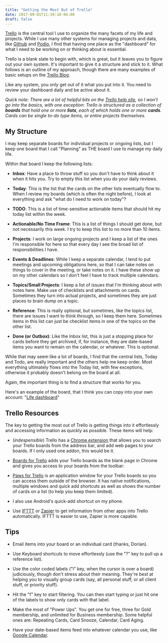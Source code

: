 ```yaml
---
title: "Getting the Most Out of Trello"
date: 2017-09-01T11:39:10-04:00
draft: false
---
```


[Trello](https://trello.com/) is the central tool I use to organize the many facets of my life and projects. While I use many other systems for managing projects and data, like [Github](https://github.com) and [Podio](https://podio.com), I find that having one place as the "dashboard" for what I need to be working on or thinking about is essential.

Trello is a blank slate to begin with, which is great, but it leaves you to figure out your own system. It's important to give it a structure and stick to it. What follows is an outline of my approach, though there are many examples of basic setups on the [Trello Blog](https://blog.trello.com/).

Like any system, you only get out of it what you put into it. You need to review your dashboard daily and be active about it.

_Quick note: There are a lot of helpful bits on the [Trello help site](http://help.trello.com/), so I won't go into the basics, with one exception: Trello is structured as a collection of **boards** that hold one or more **lists**, each of which holds one or more **cards**. Cards can be single to-do type items, or entire projects themselves._

## My Structure

I may keep separate boards for individual projects or ongoing lists, but I keep one board that I call "Planning" as THE board I use to manage my daily life.

Within that board I keep the following lists:

- **Inbox**: Have a place to throw stuff so you don't have to think about it when it hits you. Try to empty this list when you do your daily reviews.

- **Today**: This is the list that the cards on the other lists eventually flow to. When I review my boards (which is often the night before), I look at everything and ask "what do I need to work on today"?

- **TODO**: This is a list of time-sensitive actionable items that should hit my today list within the week.

- **Actionable/No Time Frame**: This is a list of things I should get done, but not necessarily this week. I try to keep this list to no more than 10 items.

- **Projects**: I work on large ongoing projects and I keep a list of the ones I'm responsible for here so that every day I see the broad list of responsibilities I have.

- **Events & Deadlines**: While I keep a separate calendar, I tend to put meetings and upcoming obligations here, so that I can take notes on things to cover in the meeting, or take notes on it. I have these show up on my other calendars so I don't feel I have to track multiple calendars.

- **Topics/Small Projects**: I keep a list of issues that I'm thinking about with notes here. Make use of checklists and attachments on cards. Sometimes they turn into actual projects, and sometimes they are just places to brain dump on a topic.

- **Reference**: This is really optional, but sometimes, like the topics list, there are issues I want to think through, so I keep them here. Sometimes items in this list can just be checklist items in one of the topics on the other list.

- **Done (or Outbox)**: Like the Inbox list, this is just a stopping place for cards before they get archived, if, for instance, they are date-based items you want to remain on the calendar, or whatever. This is optional.

While that may seem like a lot of boards, I find that the central lists, Today and Todo, are really important and the others help me keep order. Most everything ultimately flows into the Today list, with few exceptions, otherwise it probably doesn't belong on the board at all.

Again, the important thing is to find a structure that works for you.

Here's an example of the board, that I think you can copy into your own account: "[Life dashboard](https://trello.com/b/fjOzpyn2/example-life-dashboard)"



## Trello Resources

The key to getting the most out of Trello is getting things into it effortlessly and accessing information as quickly as possible. These items will help:


- (_indespensible_) Trello has a [Chrome extension](https://chrome.google.com/webstore/detail/trello/dmdidbedhnbabookbkpkgomahnocimke) that allows you to search your Trello boards from the address bar, and add web pages to your boards. If I only used one addon, this would be it.


- [Boards for Trello](https://boardsfortrello.com/) adds your Trello boards as the blank page in Chrome and gives you access to your boards from the toolbar:


- [Paws for Trello](http://friendlyfox.es/pawsfortrello/) is an application window for your Trello boards so you can access them outside of the browser. It has native notifications, multiple windows  and quick add shortcuts as well as shows the number of cards on a list (to help you keep them limited).

- I also use Android's quick-add shortcut on my phone.

- Use [IFTTT](https://ifttt.com/trello) or [Zapier](https://zapier.com/zapbook/trello/) to get information from other apps into Trello automatically. IFTTT is easier to use, Zapier is more capable.




## Tips

- Email items into your board or an individual card (thanks, Dorian).

- Use Keyboard shortcuts to move effortlessly (use the "?" key to pull up a reference list).

- Use the color coded labels ("l" key, when the cursor is over a board) judiciously, though don't stress about their meaning. They're best at helping you to visually group cards (say, all personal stuff, or all client stuff, or priority stuff).

- Hit the "f" key to start filtering. You can then start typing or just hit one of the labels to show only cards with that label.

- Make the most of "Power Ups". You get one for free, three for Gold membership, and unlimited for Business membership. Some helpful ones are: Repeating Cards, Card Snooze, Calendar, Card Aging.

- Have your date-based items feed into whatever calendar you use, like [Google Calendar](http://help.trello.com/article/829-using-trello-with-google-calendar).
